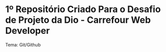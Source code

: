 # 1º Repositório Criado Para o Desafio de Projeto da Dio - Carrefour Web Developer
Tema: Git/Github
